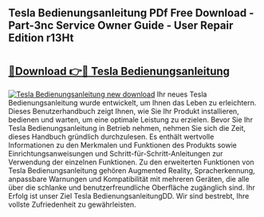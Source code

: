 ## Tesla Bedienungsanleitung PDf Free Download - Part-3nc Service Owner Guide - User Repair Edition r13Ht

# <h2><a href="http://df1uix.blite.top/?on=Tesla+Bedienungsanleitung">🔗Download 👉🔴 Tesla Bedienungsanleitung</a></h2>

[![Tesla Bedienungsanleitung new download](https://i.imgur.com/lujVjoI.png)](http://df1uix.blite.top/?on=Tesla+Bedienungsanleitung)
Ihr neues Tesla Bedienungsanleitung wurde entwickelt, um Ihnen das Leben zu erleichtern. Dieses Benutzerhandbuch zeigt Ihnen, wie Sie Ihr Produkt installieren, bedienen und warten, um eine optimale Leistung zu erzielen. Bevor Sie Ihr Tesla Bedienungsanleitung in Betrieb nehmen, nehmen Sie sich die Zeit, dieses Handbuch gründlich durchzulesen. Es enthält wertvolle Informationen zu den Merkmalen und Funktionen des Produkts sowie Einrichtungsanweisungen und Schritt-für-Schritt-Anleitungen zur Verwendung der einzelnen Funktionen. Zu den erweiterten Funktionen von Tesla Bedienungsanleitung gehören Augmented Reality, Spracherkennung, anpassbare Warnungen und Kompatibilität mit mehreren Geräten, die alle über die schlanke und benutzerfreundliche Oberfläche zugänglich sind. Ihr Erfolg ist unser Ziel Tesla BedienungsanleitungDD. Wir sind bestrebt, Ihre vollste Zufriedenheit zu gewährleisten.
